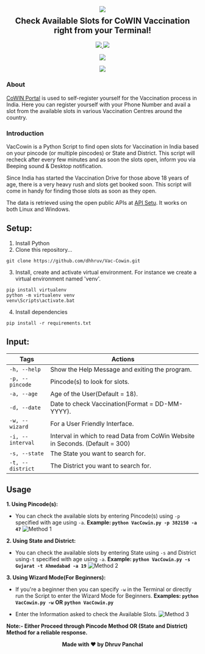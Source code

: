 <p align="center">
  <img src="https://github.com/dhhruv/Vac-Cowin/blob/master/assets/thumbnail.png">
  <h2 align="center" style="margin-top: -4px !important;">Check Available Slots for CoWIN Vaccination right from your Terminal!</h2>
  <p align="center">
    <a href="https://github.com/dhhruv/Vac-Cowin/blob/master/LICENSE">
      <img src="https://img.shields.io/badge/license-MIT-informational">
    </a>
    <a href="https://www.python.org/">
    	<img src="https://img.shields.io/badge/python-v3.8-informational">
    </a>
  </p>
</p>
<p align="center">
	<img src="http://ForTheBadge.com/images/badges/made-with-python.svg">
</p>
<p align="center">   
	<a href="">
    	<img src="https://img.shields.io/badge/dev.to-0A0A0A?style=for-the-badge&logo=dev.to&logoColor=white">
    </a>
</p>

### About

[CoWIN Portal](https://www.cowin.gov.in/home) is used to self-register yourself for the Vaccination process in India. Here you can register yourself with your Phone Number and avail a slot from the available slots in various Vaccination Centres around the country.

### Introduction

VacCowin is a Python Script to find open slots for Vaccination in India based on your pincode (or multiple pincodes) or State and District. This script will recheck after every few minutes and as soon the slots open, inform you via Beeping sound & Desktop notification.

Since India has started the Vaccination Drive for those above 18 years of age, there is a very heavy rush and slots get booked soon. This script will come in handy for finding those slots as soon as they open.

The data is retrieved using the open public APIs at [API Setu](https://apisetu.gov.in/public/marketplace/api/cowin). It works on both Linux and Windows.

## Setup:

1. Install Python
2. Clone this repository...
```
git clone https://github.com/dhhruv/Vac-Cowin.git
```

3. Install, create and activate virtual environment.
For instance we create a virtual environment named 'venv'.
```
pip install virtualenv
python -m virtualenv venv
venv\Scripts\activate.bat
```

4. Install dependencies
```
pip install -r requirements.txt
```
## Input:

| Tags              | Actions                                                         |
|-------------------|-----------------------------------------------------------------|
| `-h, --help`      | Show the Help Message and exiting the program.               |
| `-p, --pincode `           | Pincode(s) to look for slots.     |
| `-a, --age`| Age of the User(Default = 18).                                |
| `-d, --date`           | Date to check Vaccination(Format = DD-MM-YYYY).                           |
| `-w, --wizard`               | For a User Friendly Interface.     |
| `-i, --interval`               | Interval in which to read Data from CoWin Website in Seconds. (Default = 300)    |
| `-s, --state`               | The State you want to search for.     |
| `-t, --district`               | The District you want to search for.    |



## Usage 
**1.  Using Pincode(s):**
-   You can check the available slots by entering Pincode(s) using `-p` specified with age using `-a`.
**Example: `python VacCowin.py -p 382150 -a 47`**
![Method 1](https://github.com/dhhruv/Vac-Cowin/blob/master/assets/Method1.gif)

**2.  Using State and District:**
-   You can check the available slots by entering State using `-s` and District using`-t` specified with age using `-a`.
**Example: `python VacCowin.py -s Gujarat -t Ahmedabad -a 19`**
![Method 2](https://github.com/dhhruv/Vac-Cowin/blob/master/assets/Method2.gif)

**3.  Using Wizard Mode(For Beginners):**
-    If you're a beginner then you can specify `-w` in the Terminal or directly run the Script to enter the Wizard Mode for Beginners.
**Examples:
`python VacCowin.py -w`**
**OR**
**`python VacCowin.py`**

-   Enter the Information asked to check the Available Slots.
![Method 3](https://github.com/dhhruv/Vac-Cowin/blob/master/assets/Method3.gif)

**Note:- Either Proceed through Pincode Method OR (State and District) Method for a reliable response.** 

<p align='center'><b>Made with ❤ by Dhruv Panchal</b></p>


